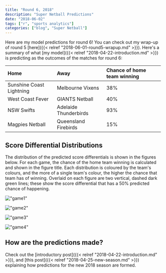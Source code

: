 ```yaml
---
title: "Round 6, 2018"
description: "Super Netball Predictions"
date: "2018-06-02"
tags: ["r", "sports analytics"]
categories: ["blog", "Super Netball"]
---
```


<!-- Time-stamp: <2018-06-02 13:37:54 (slane)> -->





Here are my model predictions for round 6! You can check out my wrap-up of round 5 [here]({{< relref "2018-06-01-round5-wrapup.md" >}}). Here's a summary of what [my model]({{< relref "2018-04-22-introduction.md" >}}) is predicting as the outcomes of the matches for round 6:


|Home                     |Away                  |Chance of home team winning |
|:------------------------|:---------------------|:---------------------------|
|Sunshine Coast Lightning |Melbourne Vixens      |38%                         |
|West Coast Fever         |GIANTS Netball        |40%                         |
|NSW Swifts               |Adelaide Thunderbirds |93%                         |
|Magpies Netball          |Queensland Firebirds  |15%                         |

## Score Differential Distributions

The distribution of the predicted score differentials is shown in the figures below. For each game, the chance of the home team winning is calculated and shown in the figure title. Each distribution is coloured by the team's colours, and the more of a single team's colour, the higher the chance that team has of winning. Overlaid on each figure are two vertical, dashed dark green lines; these show the score differential that has a 50% predicted chance of happening.

!["game1"](/sn-assets/round6-2018/game-1.png)

!["game2"](/sn-assets/round6-2018/game-2.png)

!["game3"](/sn-assets/round6-2018/game-3.png)

!["game4"](/sn-assets/round6-2018/game-4.png)

## How are the predictions made?

Check out the [introductory post]({{< relref "2018-04-22-introduction.md" >}}), and [this post]({{< relref "2018-04-25-new-season.md" >}}) explaining how predictions for the new 2018 season are formed.
